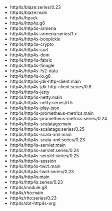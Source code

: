 - http4s/blaze:series/0.23
- http4s/blaze:main
- http4s/hpack
- http4s/http4s.g8
- http4s/http4s-armeria
- http4s/http4s-armeria:series/1.x
- http4s/http4s-boopickle
- http4s/http4s-crypto
- http4s/http4s-curl
- http4s/http4s-dom
- http4s/http4s-fabric
- http4s/http4s-finagle
- http4s/http4s-fs2-data
- http4s/http4s-io.g8
- http4s/http4s-jdk-http-client:main
- http4s/http4s-jdk-http-client:series/0.8
- http4s/http4s-jetty
- http4s/http4s-netty:main
- http4s/http4s-netty:series/0.5
- http4s/http4s-play-json
- http4s/http4s-prometheus-metrics:main
- http4s/http4s-prometheus-metrics:series/0.24
- http4s/http4s-scalatags:main
- http4s/http4s-scalatags:series/0.25
- http4s/http4s-scala-xml:main
- http4s/http4s-scala-xml:series/0.23
- http4s/http4s-servlet:main
- http4s/http4s-servlet:series/0.24
- http4s/http4s-servlet:series/0.25
- http4s/http4s-session
- http4s/http4s-twirl:main
- http4s/http4s-twirl:series/0.23
- http4s/http4s:main
- http4s/http4s:series/0.23
- http4s/module.g8
- http4s/rho:main
- http4s/rho:series/0.23
- http4s/sbt-http4s-org
